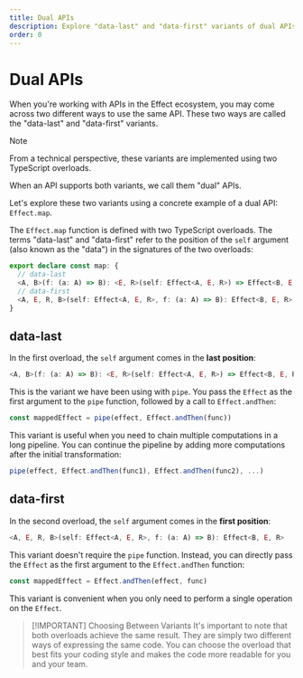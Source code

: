 ```yaml
---
title: Dual APIs
description: Explore "data-last" and "data-first" variants of dual APIs in the Effect ecosystem, illustrated with the example of `Effect.map`. Learn how to choose between them based on your coding style and readability preferences.
order: 0
---
```


# Dual APIs

When you're working with APIs in the Effect ecosystem, you may come across two different ways to use the same API. These two ways are called the "data-last" and "data-first" variants.

> [!NOTE]
> From a technical perspective, these variants are implemented using two
> TypeScript overloads.

When an API supports both variants, we call them "dual" APIs.

Let's explore these two variants using a concrete example of a dual API: `Effect.map`.

The `Effect.map` function is defined with two TypeScript overloads. The terms "data-last" and "data-first" refer to the position of the `self` argument (also known as the "data") in the signatures of the two overloads:

```ts
export declare const map: {
  // data-last
  <A, B>(f: (a: A) => B): <E, R>(self: Effect<A, E, R>) => Effect<B, E, R>
  // data-first
  <A, E, R, B>(self: Effect<A, E, R>, f: (a: A) => B): Effect<B, E, R>
}
```

## data-last

In the first overload, the `self` argument comes in the **last position**:

```ts
<A, B>(f: (a: A) => B): <E, R>(self: Effect<A, E, R>) => Effect<B, E, R>
```

This is the variant we have been using with `pipe`. You pass the `Effect` as the first argument to the `pipe` function, followed by a call to `Effect.andThen`:

```ts
const mappedEffect = pipe(effect, Effect.andThen(func))
```

This variant is useful when you need to chain multiple computations in a long pipeline. You can continue the pipeline by adding more computations after the initial transformation:

```ts
pipe(effect, Effect.andThen(func1), Effect.andThen(func2), ...)
```

## data-first

In the second overload, the `self` argument comes in the **first position**:

```ts
<A, E, R, B>(self: Effect<A, E, R>, f: (a: A) => B): Effect<B, E, R>
```

This variant doesn't require the `pipe` function. Instead, you can directly pass the `Effect` as the first argument to the `Effect.andThen` function:

```ts
const mappedEffect = Effect.andThen(effect, func)
```

This variant is convenient when you only need to perform a single operation on the `Effect`.

> [!IMPORTANT] Choosing Between Variants
> It's important to note that both overloads achieve the same result. They are
> simply two different ways of expressing the same code. You can choose the
> overload that best fits your coding style and makes the code more readable
> for you and your team.
